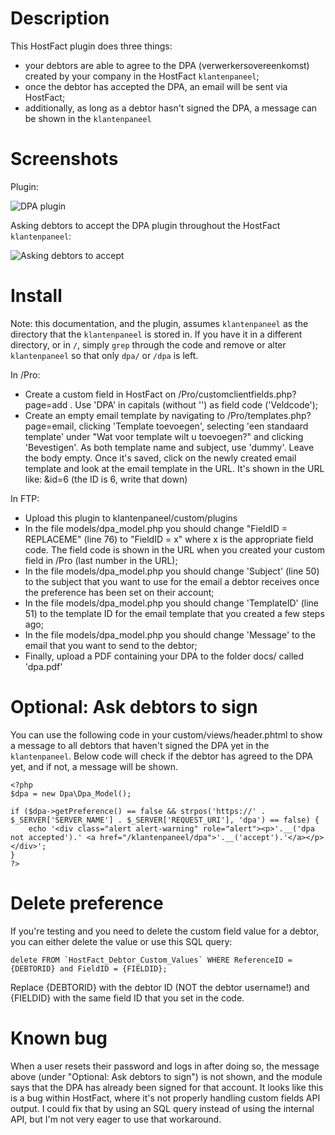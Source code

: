# Description

This HostFact plugin does three things:
- your debtors are able to agree to the DPA (verwerkersovereenkomst) created by your company in the HostFact `klantenpaneel`;
- once the debtor has accepted the DPA, an email will be sent via HostFact;
- additionally, as long as a debtor hasn't signed the DPA, a message can be shown in the `klantenpaneel`

# Screenshots

Plugin:

![DPA plugin](https://i.imgur.com/wtMLjBs.png)

Asking debtors to accept the DPA plugin throughout the HostFact `klantenpaneel`:

![Asking debtors to accept](https://i.imgur.com/LX3OR9A.png)

# Install

Note: this documentation, and the plugin, assumes `klantenpaneel` as the directory that the `klantenpaneel` is stored in. If you have it in a different directory, or in `/`, simply `grep` through the code and remove or alter `klantenpaneel` so that only `dpa/` or `/dpa` is left.

In /Pro:

- Create a custom field in HostFact on /Pro/customclientfields.php?page=add . Use 'DPA' in capitals (without '') as field code ('Veldcode');
- Create an empty email template by navigating to /Pro/templates.php?page=email, clicking 'Template toevoegen', selecting 'een standaard template' under "Wat voor template wilt u toevoegen?" and clicking 'Bevestigen'. As both template name and subject, use 'dummy'. Leave the body empty. Once it's saved, click on the newly created email template and look at the email template in the URL. It's shown in the URL like: &id=6 (the ID is 6, write that down)

In FTP:

- Upload this plugin to klantenpaneel/custom/plugins
- In the file models/dpa_model.php you should change "FieldID = REPLACEME" (line 76) to "FieldID = x" where x is the appropriate field code. The field code is shown in the URL when you created your custom field in /Pro (last number in the URL);
- In the file models/dpa_model.php you should change 'Subject' (line 50) to the subject that you want to use for the email a debtor receives once the preference has been set on their account;
- In the file models/dpa_model.php you should change 'TemplateID' (line 51) to the template ID for the email template that you created a few steps ago;
- In the file models/dpa_model.php you should change 'Message' to the email that you want to send to the debtor;
- Finally, upload a PDF containing your DPA to the folder docs/ called 'dpa.pdf'

# Optional: Ask debtors to sign

You can use the following code in your custom/views/header.phtml to show a message to all debtors that haven't signed the DPA yet in the `klantenpaneel`. Below code will check if the debtor has agreed to the DPA yet, and if not, a message will be shown.

    <?php
    $dpa = new Dpa\Dpa_Model();

    if ($dpa->getPreference() == false && strpos('https://' . $_SERVER['SERVER_NAME'] . $_SERVER['REQUEST_URI'], 'dpa') == false) {
        echo '<div class="alert alert-warning" role="alert"><p>'.__('dpa not accepted').' <a href="/klantenpaneel/dpa">'.__('accept').'</a></p></div>';
    }
    ?>

# Delete preference

If you're testing and you need to delete the custom field value for a debtor, you can either delete the value or use this SQL query:

    delete FROM `HostFact_Debtor_Custom_Values` WHERE ReferenceID = {DEBTORID} and FieldID = {FIELDID};

Replace {DEBTORID} with the debtor ID (NOT the debtor username!) and {FIELDID} with the same field ID that you set in the code.

# Known bug

When a user resets their password and logs in after doing so, the message above (under "Optional: Ask debtors to sign") is not shown, and the module says that the DPA has already been signed for that account. It looks like this is a bug within HostFact, where it's not properly handling custom fields API output.
I could fix that by using an SQL query instead of using the internal API, but I'm not very eager to use that workaround.
